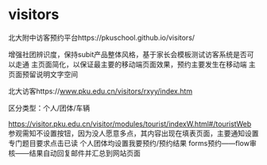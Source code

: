 # visitors
北大附中访客预约平台https://pkuschool.github.io/visitors/

增强社团辨识度，保持subit产品整体风格，基于家长会模板测试访客系统是否可以走通
主页面简化，以保证最主要的移动端页面效果，预约主要发生在移动端
主页面预留说明文字空间

北大访客https://www.pku.edu.cn/visitors/rxyy/index.htm

区分类型：个人/团体/车辆

https://visitor.pku.edu.cn/visitor/modules/tourist/indexW.html#/touristWeb
参观需知不设置按钮，因为没人愿意多点，其内容出现在填表页面，主要通知设置专门题目要求点击已读
个人团体均设置我要预约/预约结果
forms预约——flow审核——结果自动回复邮件并汇总到网站页面
